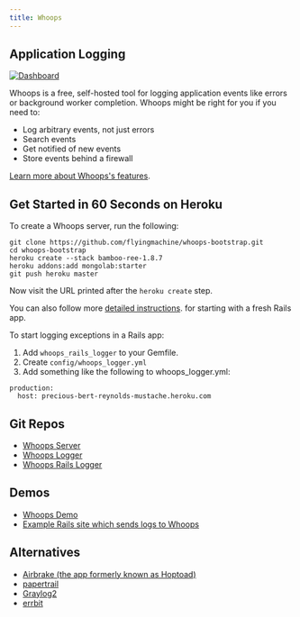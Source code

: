```yaml
--- 
title: Whoops
---
```


## Application Logging

[![Dashboard](/assets/images/screens/dash.png)](/assets/images/screens/dash.png)

Whoops is a free, self-hosted tool for logging application events like
errors or background worker completion. Whoops might be right for you
if you need to:

* Log arbitrary events, not just errors
* Search events
* Get notified of new events
* Store events behind a firewall

[Learn more about Whoops's features](/whoops-server).

## Get Started in 60 Seconds on Heroku 

To create a Whoops server, run the following: 

```
git clone https://github.com/flyingmachine/whoops-bootstrap.git
cd whoops-bootstrap
heroku create --stack bamboo-ree-1.8.7
heroku addons:add mongolab:starter
git push heroku master
```

Now visit the URL printed after the `heroku create` step.

You can also follow more
[detailed  instructions](/whoops-server#Setup). for starting with a
fresh Rails app.

To start logging exceptions in a Rails app:

1. Add `whoops_rails_logger` to your Gemfile.
2. Create `config/whoops_logger.yml`
3. Add something like the following to whoops_logger.yml:

```
production:
  host: precious-bert-reynolds-mustache.heroku.com
```

## Git Repos

* [Whoops Server](https://github.com/flyingmachine/whoops>)
* [Whoops Logger](https://github.com/flyingmachine/whoops_logger)
* [Whoops Rails Logger](https://github.com/flyingmachine/whoops_rails_logger>)

## Demos

* [Whoops Demo](http://whoops-example.heroku.com)
* [Example Rails site which sends logs to Whoops](http://whoops-rails-logger-example.heroku.com/)

## Alternatives

* [Airbrake (the app formerly known as Hoptoad)](http://airbrakeapp.com/pages/home)
* [papertrail](https://papertrailapp.com/)
* [Graylog2](http://graylog2.org/)
* [errbit](https://github.com/jdpace/errbit)
